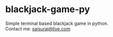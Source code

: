 # blackjack-game-py
Simple terminal based blackjack game in python.
<br>
Contact me: saisuraj@live.com
